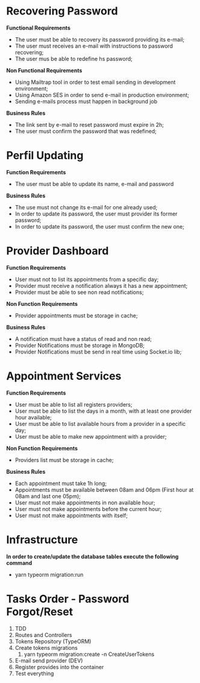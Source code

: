<!-- prettier-ignore -->
# Recovering Password

**Functional Requirements**

- The user must be able to recovery its password providing its e-mail;
- The user must receives an e-mail with instructions to password recovering;
- The user mus be able to redefine hs password;

**Non Functional Requirements**

- Using Mailtrap tool in order to test email sending in development environment;
- Using Amazon SES in order to send e-mail in production environment;
- Sending e-mails process must happen in background job

**Business Rules**

- The link sent by e-mail to reset password must expire in 2h;
- The user must confirm the password that was redefined;

# Perfil Updating

**Function Requirements**

- The user must be able to update its name, e-mail and password

**Business Rules**

- The use must not change its e-mail for one already used;
- In order to update its password, the user must provider its former password;
- In order to update its password, the user must confirm the new one;

# Provider Dashboard

**Function Requirements**

- User must not to list its appointments from a specific day;
- Provider must receive a notification always it has a new appointment;
- Provider must be able to see non read notifications;

**Non Function Requirements**

- Provider appointments must be storage in cache;

**Business Rules**

- A notification must have a status of read and non read;
- Provider Notifications must be storage in MongoDB;
- Provider Notifications must be send in real time using Socket.io lib;

# Appointment Services

**Function Requirements**

- User must be able to list all registers providers;
- User must be able to list the days in a month, with at least one provider hour available;
- User must be able to list available hours from a provider in a specific day;
- User must be able to make new appointment with a provider;

**Non Function Requirements**

- Providers list must be storage in cache;

**Business Rules**

- Each appointment must take 1h long;
- Appointments must be available between 08am and 06pm (First hour at 08am and last one 05pm);
- User must not make appointments in non available hour;
- User must not make appointments before the current hour;
- User must not make appointments with itself;

# Infrastructure

**In order to create/update the database tables execute the following command**

- yarn typeorm migration:run

# Tasks Order - Password Forgot/Reset

1. TDD
1. Routes and Controllers
1. Tokens Repository (TypeORM)
1. Create tokens migrations
   1. yarn typeorm migration:create -n CreateUserTokens
1. E-mail send provider (DEV)
1. Register provides into the container
1. Test everything
